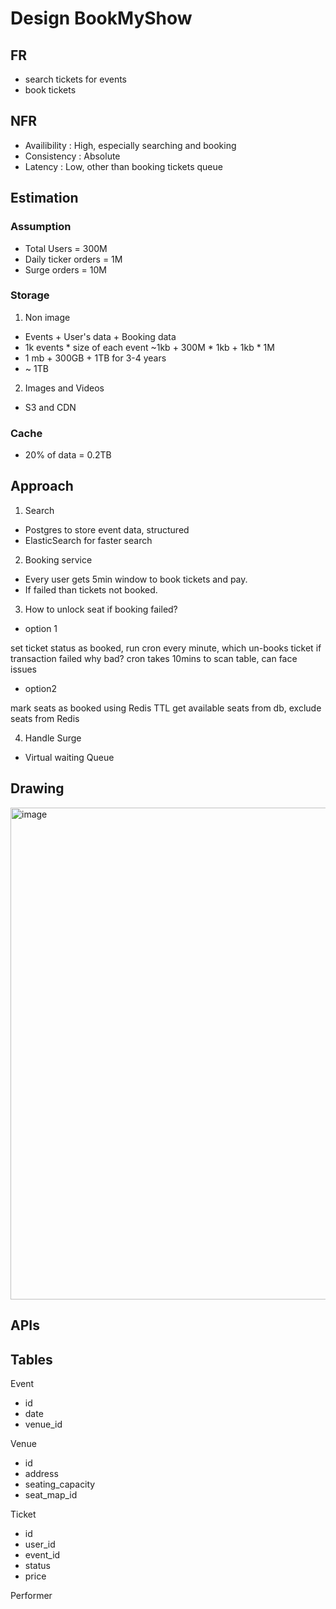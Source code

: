 # Design BookMyShow

## FR
- search tickets for events
- book tickets

## NFR
- Availibility : High, especially searching and booking
- Consistency : Absolute
- Latency : Low, other than booking tickets queue

## Estimation
### Assumption
- Total Users = 300M
- Daily ticker orders = 1M
- Surge orders = 10M

### Storage
1. Non image
- Events + User's data + Booking data
- 1k events * size of each event ~1kb + 300M * 1kb + 1kb * 1M
- 1 mb + 300GB + 1TB for 3-4 years
- ~ 1TB
2. Images and Videos
- S3 and CDN

### Cache
- 20% of data = 0.2TB

 ## Approach
 1. Search
- Postgres to store event data, structured
- ElasticSearch for faster search

 2. Booking service
- Every user gets 5min window to book tickets and pay.
- If failed than tickets not booked.

 3. How to unlock seat if booking failed?
- option 1
  
set ticket status as booked, 
run cron every minute, which un-books ticket if transaction failed
why bad? cron takes 10mins to scan table, can face issues

- option2
  
mark seats as booked using Redis TTL
get available seats from db, exclude seats from Redis

 4. Handle Surge
- Virtual waiting Queue

## Drawing
<img width="787" alt="image" src="https://github.com/user-attachments/assets/50761706-8882-4f32-abb8-6c9122e54684" />

## APIs

## Tables
Event
- id
- date
- venue_id

Venue
- id
- address
- seating_capacity
- seat_map_id

Ticket
- id
- user_id
- event_id
- status
- price

Performer
